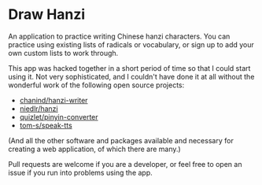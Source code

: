 # Draw Hanzi

An application to practice writing Chinese hanzi characters. You can practice using existing lists of radicals or vocabulary, or sign up to add your own custom lists to work through.

This app was hacked together in a short period of time so that I could start using it. Not very sophisticated, and I couldn't have done it at all without the wonderful work of the following open source projects:

- [chanind/hanzi-writer](href='https://github.com/chanind/hanzi-writer')
- [niedlr/hanzi](href='https://github.com/nieldlr/hanzi')
- [quizlet/pinyin-converter](href='https://github.com/quizlet/pinyin-converter')
- [tom-s/speak-tts](href='https://github.com/tom-s/speak-tts')

(And all the other software and packages available and necessary for creating a web application, of which there are many.)

Pull requests are welcome if you are a developer, or feel free to open an issue if you run into problems using the app.
